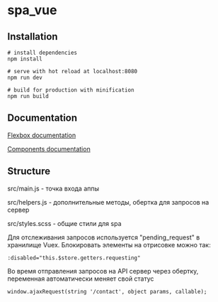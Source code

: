 # spa_vue

## Installation
```shell script
# install dependencies
npm install

# serve with hot reload at localhost:8080
npm run dev

# build for production with minification
npm run build
```

## Documentation
[Flexbox documentation](http://flexboxgrid.com/)

[Components documentation](https://demo.polaris-vue.eastsideco.io/)

## Structure
src/main.js - точка входа аппы

src/helpers.js - дополнительные методы, обертка для запросов на сервер

src/styles.scss - общие стили для spa


Для отслеживания запросов используется "pending_request" в хранилище Vuex.
Блокировать элементы на отрисовке можно так:
```
:disabled="this.$store.getters.requesting"
```

Во время отправления запросов на API сервер через обертку, переменная автоматически меняет свой статус
```
window.ajaxRequest(string '/contact', object params, callable);
```
